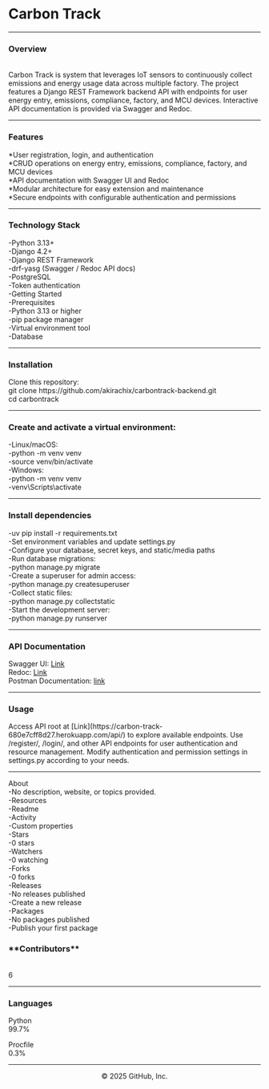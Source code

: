 
<h1>
  Carbon Track
</h1>


---
<h3>
Overview<br>
</h3>
<br>
Carbon Track is system that leverages IoT sensors to continuously collect emissions and energy usage data across multiple factory. The project features a Django REST Framework backend API with endpoints for user energy entry, emissions, compliance, factory, and MCU devices. Interactive API documentation is provided via Swagger and Redoc.

---
<h3>
 Features   <br>
</h3>
*User registration, login, and authentication <br>
*CRUD operations on energy entry, emissions, compliance, factory, and MCU devices <br>
*API documentation with Swagger UI and Redoc <br>
*Modular architecture for easy extension and maintenance <br>
*Secure endpoints with configurable authentication and permissions <br>

---
<h3>
 Technology Stack <br>
</h3>
<lu>
-Python 3.13+ <br>
-Django 4.2+ <br>
-Django REST Framework <br>
-drf-yasg (Swagger / Redoc API docs) <br>
-PostgreSQL <br>
-Token authentication <br>
-Getting Started <br>
-Prerequisites <br>
-Python 3.13 or higher <br>
-pip package manager <br>
-Virtual environment tool <br>
-Database <br>

---
<h3>
 Installation<br>
</h3>
Clone this repository: <br>
git clone https://github.com/akirachix/carbontrack-backend.git <br>
cd carbontrack <br>

---
<h3>
  Create and activate a virtual environment: <br>
</h3>
-Linux/macOS: <br>
-python -m venv venv <br>
-source venv/bin/activate <br>
-Windows: <br>
-python -m venv venv <br>
-venv\Scripts\activate <br>

---
<h3>
  Install dependencies <br>
</h3>
-uv pip install -r requirements.txt <br>
-Set environment variables and update settings.py <br>
-Configure your database, secret keys, and static/media paths <br>
-Run database migrations: <br>
-python manage.py migrate <br>
-Create a superuser for admin access: <br>
-python manage.py createsuperuser <br>
-Collect static files: <br>
-python manage.py collectstatic <br>
-Start the development server: <br>
-python manage.py runserver <br>

---
<h3>
  API Documentation<br>
</h3>

Swagger UI: [Link](https://carbon-track-680e7cff8d27.herokuapp.com/api/schema/swagger-ui/) <br>
Redoc: [Link](https://carbon-track-680e7cff8d27.herokuapp.com/api/schema/redoc/) <br>
Postman Documentation: [link](https://documenter.getpostman.com/view/45609889/2sB3HooJrj)

---
<h3>
  Usage <br>
</h3>
Access API root at [Link](https://carbon-track-680e7cff8d27.herokuapp.com/api/) to explore available endpoints.
Use /register/, /login/, and other API endpoints for user authentication and resource management.
Modify authentication and permission settings in settings.py according to your needs.

---

About <br>
-No description, website, or topics provided. <br>
-Resources<br>
-Readme<br>
-Activity <br>
-Custom properties <br>
-Stars <br>
-0 stars <br>
-Watchers <br>
-0 watching <br>
-Forks <br>
-0 forks <br>
-Releases <br>
-No releases published <br>
-Create a new release <br>
-Packages <br>
-No packages published <br>
-Publish your first package <br>
<h3>
**Contributors**</h3>
<br>
 6

---
<h3>
 Languages <br>
</h3>
Python <br>
99.7% <br>

Procfile <br>
0.3% <br>


---

<p align="center">
 © 2025 GitHub, Inc.
</p>
